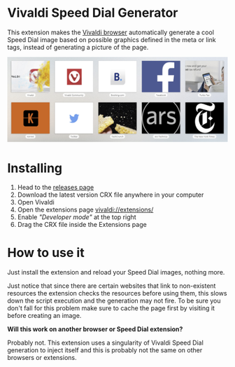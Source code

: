 # Vivaldi Speed Dial Generator

This extension makes the [Vivaldi browser](https://vivaldi.com/) automatically generate a cool Speed Dial image based on possible graphics defined in the meta or link tags, instead of generating a picture of the page.

![Preview of some generated speed dials](https://github.com/An-dz/VSDGenerator/raw/master/GeneratedSD.png)

# Installing

1) Head to the [releases page](https://github.com/An-dz/VSDGenerator/releases)
2) Download the latest version CRX file anywhere in your computer
3) Open Vivaldi
4) Open the extensions page <vivaldi://extensions/>
4) Enable _"Developer mode"_ at the top right
5) Drag the CRX file inside the Extensions page

# How to use it

Just install the extension and reload your Speed Dial images, nothing more.

Just notice that since there are certain websites that link to non-existent resources the extension checks the resources before using them, this slows down the script execution and the generation may not fire. To be sure you don't fall for this problem make sure to cache the page first by visiting it before creating an image.

**Will this work on another browser or Speed Dial extension?**

Probably not. This extension uses a singularity of Vivaldi Speed Dial generation to inject itself and this is probably not the same on other browsers or extensions.

